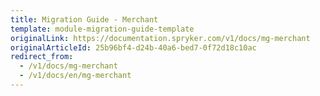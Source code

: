 ```yaml
---
title: Migration Guide - Merchant
template: module-migration-guide-template
originalLink: https://documentation.spryker.com/v1/docs/mg-merchant
originalArticleId: 25b96bf4-d24b-40a6-bed7-0f72d18c10ac
redirect_from:
  - /v1/docs/mg-merchant
  - /v1/docs/en/mg-merchant
---
```



